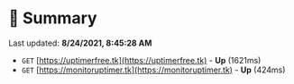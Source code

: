 # 📖 Summary
Last updated: **8/24/2021, 8:45:28 AM**

- `GET` [https://uptimerfree.tk](https://uptimerfree.tk) - **Up** (1621ms)
- `GET` [https://monitoruptimer.tk](https://monitoruptimer.tk) - **Up** (424ms)
